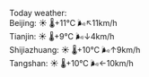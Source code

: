 Today weather:  
Beijing: ☀️   🌡️+11°C 🌬️↖11km/h  
Tianjin: ☀️   🌡️+9°C 🌬️↓4km/h  
Shijiazhuang: ☀️   🌡️+10°C 🌬️↑9km/h  
Tangshan: ☀️   🌡️+10°C 🌬️←10km/h  
